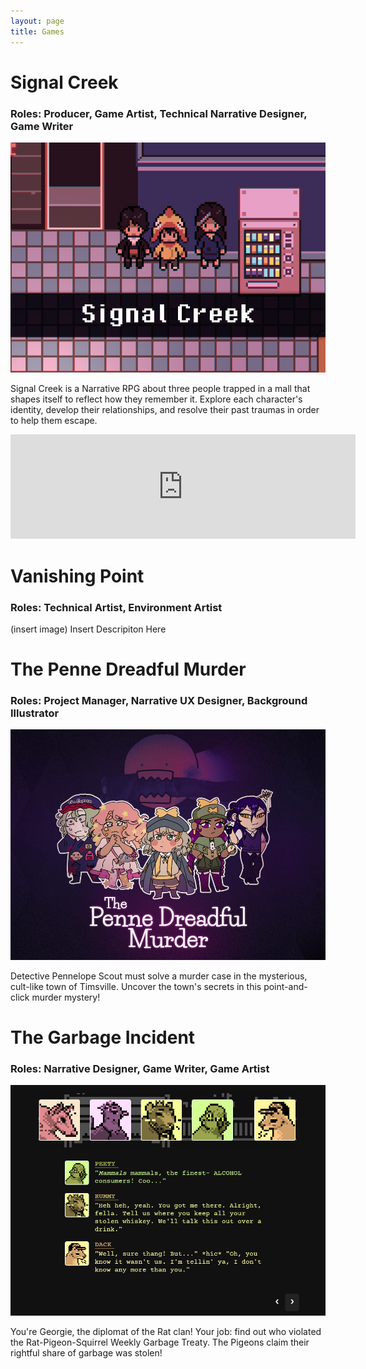 ```yaml
---
layout: page
title: Games
---
```

# Signal Creek
### Roles: Producer, Game Artist, Technical Narrative Designer, Game Writer
![Signal Creek Cover Image](images/sc_thumbnail.png)

Signal Creek is a Narrative RPG about three people trapped in a mall that shapes itself to reflect how they remember it. Explore each character's identity, develop their relationships, and resolve their past traumas in order to help them escape.

<iframe frameborder="0" src="https://itch.io/embed/1835348" width="552" height="167"><a href="https://crowswalk.itch.io/signal-creek">Signal Creek by crowswalk, adomaniia, Esra Slovak, ernabalayan, frogf, aw225</a></iframe>

# Vanishing Point
### Roles: Technical Artist, Environment Artist
(insert image)
Insert Descripiton Here

# The Penne Dreadful Murder
### Roles: Project Manager, Narrative UX Designer, Background Illustrator
![Penne Dreadful Cover Image](images/penne_thumbnail.png)

Detective Pennelope Scout must solve a murder case in the mysterious, cult-like town of Timsville. Uncover the town's secrets in this point-and-click murder mystery!

# The Garbage Incident
### Roles: Narrative Designer, Game Writer, Game Artist
![Garbage Incident Cover Image](images/garbageincident_thumbnail.png)

You're Georgie, the diplomat of the Rat clan! Your job: find out who violated the Rat-Pigeon-Squirrel Weekly Garbage Treaty. The Pigeons claim their rightful share of garbage was stolen!
